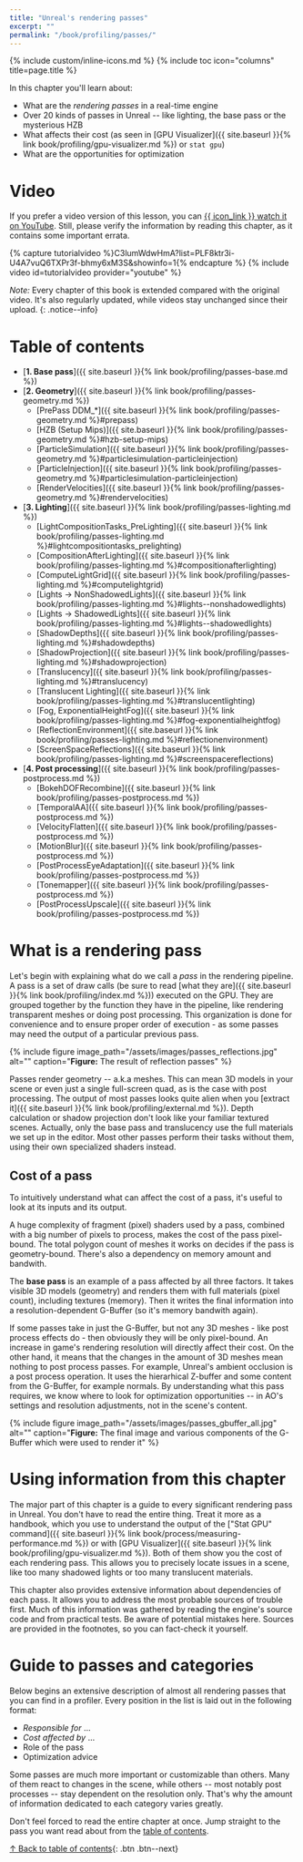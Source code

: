 ```yaml
---
title: "Unreal's rendering passes"
excerpt: ""
permalink: "/book/profiling/passes/"
---
```


{% include custom/inline-icons.md %}
{% include toc icon="columns" title=page.title %}

In this chapter you'll learn about:

* What are the _rendering passes_ in a real-time engine
* Over 20 kinds of passes in Unreal -- like lighting, the base pass or the mysterious HZB
* What affects their cost (as seen in [GPU Visualizer]({{ site.baseurl }}{% link book/profiling/gpu-visualizer.md %}) or `stat gpu`)
* What are the opportunities for optimization

# Video

If you prefer a video version of this lesson, you can [{{ icon_link }} watch it on YouTube](https://www.youtube.com/watch?list=PLF8ktr3i-U4A7vuQ6TXPr3f-bhmy6xM3S&v=C3lumWdwHmA). Still, please verify the information by reading this chapter, as it contains some important errata.

{% capture tutorialvideo %}C3lumWdwHmA?list=PLF8ktr3i-U4A7vuQ6TXPr3f-bhmy6xM3S&amp;showinfo=1{% endcapture %}
{% include video id=tutorialvideo provider="youtube" %}

_Note:_ Every chapter of this book is extended compared with the original video. It's also regularly updated, while videos stay unchanged since their upload.
{: .notice--info}

# Table of contents

* [__1. Base pass__]({{ site.baseurl }}{% link book/profiling/passes-base.md %})
* [__2. Geometry__]({{ site.baseurl }}{% link book/profiling/passes-geometry.md %})
    * [PrePass DDM_*]({{ site.baseurl }}{% link book/profiling/passes-geometry.md %}#prepass)
    * [HZB (Setup Mips)]({{ site.baseurl }}{% link book/profiling/passes-geometry.md %}#hzb-setup-mips)
    * [ParticleSimulation]({{ site.baseurl }}{% link book/profiling/passes-geometry.md %}#particlesimulation-particleinjection)
    * [ParticleInjection]({{ site.baseurl }}{% link book/profiling/passes-geometry.md %}#particlesimulation-particleinjection)
    * [RenderVelocities]({{ site.baseurl }}{% link book/profiling/passes-geometry.md %}#rendervelocities)
* [__3. Lighting__]({{ site.baseurl }}{% link book/profiling/passes-lighting.md %})
    * [LightCompositionTasks_PreLighting]({{ site.baseurl }}{% link book/profiling/passes-lighting.md %}#lightcompositiontasks_prelighting)
    * [CompositionAfterLighting]({{ site.baseurl }}{% link book/profiling/passes-lighting.md %}#compositionafterlighting)
    * [ComputeLightGrid]({{ site.baseurl }}{% link book/profiling/passes-lighting.md %}#computelightgrid)
    * [Lights → NonShadowedLights]({{ site.baseurl }}{% link book/profiling/passes-lighting.md %}#lights--nonshadowedlights)
    * [Lights → ShadowedLights]({{ site.baseurl }}{% link book/profiling/passes-lighting.md %}#lights--shadowedlights)
    * [ShadowDepths]({{ site.baseurl }}{% link book/profiling/passes-lighting.md %}#shadowdepths)
    * [ShadowProjection]({{ site.baseurl }}{% link book/profiling/passes-lighting.md %}#shadowprojection)
    * [Translucency]({{ site.baseurl }}{% link book/profiling/passes-lighting.md %}#translucency)
    * [Translucent Lighting]({{ site.baseurl }}{% link book/profiling/passes-lighting.md %}#translucentlighting)
    * [Fog, ExponentialHeightFog]({{ site.baseurl }}{% link book/profiling/passes-lighting.md %}#fog-exponentialheightfog)
    * [ReflectionEnvironment]({{ site.baseurl }}{% link book/profiling/passes-lighting.md %}#reflectionenvironment)
    * [ScreenSpaceReflections]({{ site.baseurl }}{% link book/profiling/passes-lighting.md %}#screenspacereflections)
* [__4. Post processing__]({{ site.baseurl }}{% link book/profiling/passes-postprocess.md %})
    * [BokehDOFRecombine]({{ site.baseurl }}{% link book/profiling/passes-postprocess.md %})
    * [TemporalAA]({{ site.baseurl }}{% link book/profiling/passes-postprocess.md %})
    * [VelocityFlatten]({{ site.baseurl }}{% link book/profiling/passes-postprocess.md %})
    * [MotionBlur]({{ site.baseurl }}{% link book/profiling/passes-postprocess.md %})
    * [PostProcessEyeAdaptation]({{ site.baseurl }}{% link book/profiling/passes-postprocess.md %})
    * [Tonemapper]({{ site.baseurl }}{% link book/profiling/passes-postprocess.md %})
    * [PostProcessUpscale]({{ site.baseurl }}{% link book/profiling/passes-postprocess.md %})

# What is a rendering pass

Let's begin with explaining what do we call a _pass_ in the rendering pipeline. A pass is a set of draw calls (be sure to read [what they are]({{ site.baseurl }}{% link book/profiling/index.md %})) executed on the GPU. They are grouped together by the function they have in the pipeline, like rendering transparent meshes or doing post processing. This organization is done for convenience and to ensure proper order of execution - as some passes may need the output of a particular previous pass.

{% include figure image_path="/assets/images/passes_reflections.jpg" alt="" caption="__Figure:__ The result of reflection passes" %}

Passes render geometry -- a.k.a meshes. This can mean 3D models in your scene or even just a single full-screen quad, as is the case with post processing. The output of most passes looks quite alien when you [extract it]({{ site.baseurl }}{% link book/profiling/external.md %}). Depth calculation or shadow projection don't look like your familiar textured scenes. Actually, only the base pass and translucency use the full materials we set up in the editor. Most other passes perform their tasks without them, using their own specialized shaders instead.

## Cost of a pass

To intuitively understand what can affect the cost of a pass, it's useful to look at its inputs and its output.

A huge complexity of fragment (pixel) shaders used by a pass, combined with a big number of pixels to process, makes the cost of the pass pixel-bound. The total polygon count of meshes it works on decides if the pass is geometry-bound. There's also a dependency on memory amount and bandwith.

The __base pass__ is an example of a pass affected by all three factors. It takes visible 3D models (geometry) and renders them with full materials (pixel count), including textures (memory). Then it writes the final information into a resolution-dependent G-Buffer (so it's memory bandwith again).

If some passes take in just the G-Buffer, but not any 3D meshes - like post process effects do - then obviously they will be only pixel-bound. An increase in game's rendering resolution will directly affect their cost. On the other hand, it means that the changes in the amount of 3D meshes mean nothing to post process passes. For example, Unreal's ambient occlusion is a post process operation. It uses the hierarhical Z-buffer and some content from the G-Buffer, for example normals. By understanding what this pass requires, we know where to look for optimization opportunities -- in AO's settings and resolution adjustments, not in the scene's content.

{% include figure image_path="/assets/images/passes_gbuffer_all.jpg" alt="" caption="__Figure:__ The final image and various components of the G-Buffer which were used to render it" %}

# Using information from this chapter

The major part of this chapter is a guide to every significant rendering pass in Unreal. You don't have to read the entire thing. Treat it more as a handbook, which you use to understand the output of the ["Stat GPU" command]({{ site.baseurl }}{% link book/process/measuring-performance.md %}) or with [GPU Visualizer]({{ site.baseurl }}{% link book/profiling/gpu-visualizer.md %}). Both of them show you the cost of each rendering pass. This allows you to precisely locate issues in a scene, like too many shadowed lights or too many translucent materials.

This chapter also provides extensive information about dependencies of each pass. It allows you to address the most probable sources of trouble first. Much of this information was gathered by reading the engine's source code and from practical tests. Be aware of potential mistakes here. Sources are provided in the footnotes, so you can fact-check it yourself.

# Guide to passes and categories

Below begins an extensive description of almost all rendering passes that you can find in a profiler. Every position in the list is laid out in the following format:

* _Responsible for_ ...
* _Cost affected by_ ...
* Role of the pass
* Optimization advice

Some passes are much more important or customizable than others. Many of them react to changes in the scene, while others -- most notably post processes -- stay dependent on the resolution only. That's why the amount of information dedicated to each category varies greatly.

Don't feel forced to read the entire chapter at once. Jump straight to the pass you want read about from the [table of contents](#table-of-contents).

[↑ Back to table of contents](#table-of-contents){: .btn .btn--next}



